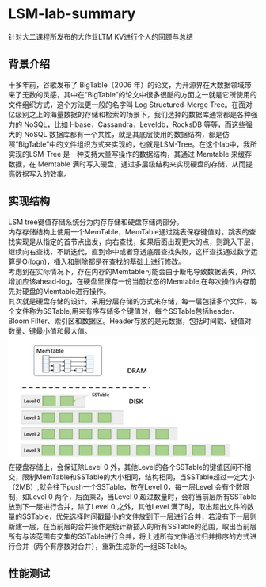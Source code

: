 # LSM-lab-summary
针对大二课程所发布的大作业LTM KV进行个人的回顾与总结
## 背景介绍
十多年前，谷歌发布了 BigTable（2006 年）的论文，为开源界在大数据领域带来了无数的灵感，其中在“BigTable”的论文中很多很酷的方面之一就是它所使用的文件组织方式，这个方法更一般的名字叫 Log Structured-Merge Tree。在面对亿级别之上的海量数据的存储和检索的场景下，我们选择的数据库通常都是各种强力的 NoSQL，比如 Hbase，Cassandra，Leveldb，RocksDB 等等，而这些强大的 NoSQL 数据库都有一个共性，就是其底层使用的数据结构，都是仿照“BigTable”中的文件组织方式来实现的，也就是LSM-Tree。在这个lab中，我所实现的LSM-Tree 是一种支持大量写操作的数据结构，其通过 Memtable 来缓存数据，在 Memtable 满时写入硬盘，通过多层级结构来实现硬盘的存储，从而提高数据写入的效率。
## 实现结构
LSM tree键值存储系统分为内存存储和硬盘存储两部分。<br>
内存存储结构上使用一个MemTable，MemTable通过跳表保存键值对。跳表的查找实现是从指定的首节点出发，向右查找，如果后面出现更大的点，则跳入下层，继续向右查找，不断迭代，直到命中或者穿透底层查找失败，这样查找通过数学运算是O(logn)，插入和删除都是在查找的基础上进行修改。<br>
考虑到在实际情况下，存在内存的Memtable可能会由于断电导致数据丢失，所以增加应该ahead-log，在硬盘里保存一份当前状态的Memtable,在每次操作内存前先对硬盘的Memtable进行操作。<br>
其次就是硬盘存储的设计，采用分层存储的方式来存储，每一层包括多个文件，每个文件称为SSTable,用来有序存储多个键值对，每个SSTable包括header、Bloom Filter、索引区和数据区。Header存放的是元数据，包括时间戳、键值对数量、键最小值和最大值。 <br>
![LSM结构图](https://github.com/77yu77/LSM-lab-summary/blob/main/picture/LSM%E7%BB%93%E6%9E%84%E5%9B%BE.jpg "结构图")
在硬盘存储上，会保证除Level 0 外，其他Level的各个SSTable的键值区间不相交，限制MemTable和SSTable的大小相同，结构相同，当SSTable超过一定大小（2MB）,就会往下push一个SSTable，放在Level 0，每一层Level 会有个数限制，如Level 0 两个，后面乘2，当Level 0 超过数量时，会将当前层所有SSTable放到下一层进行合并，除了Level 0 之外，其他Level 满了时，取出超出文件的数量的SSTable，优先选择时间戳最小的文件放到下一层进行合并，若没有下一层则新建一层，在当前层的合并操作是统计新插入的所有SSTable的范围，取出当前层所有与该范围有交集的SSTable进行合并，将上述所有文件通过归并排序的方式进行合并（两个有序数对合并），重新生成新的一组SSTable。
## 性能测试
